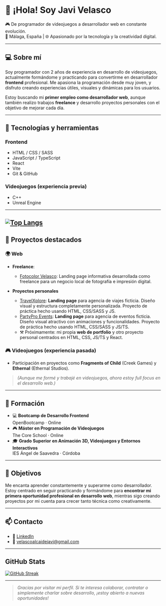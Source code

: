 
# 👋 ¡Hola! Soy Javi Velasco

🎮 De programador de videojuegos a desarrollador web en constante evolución.  
📍 Málaga, España | 🌐 Apasionado por la tecnología y la creatividad digital.

---

## 💻 Sobre mí

Soy programador con 2 años de experiencia en desarrollo de videojuegos, actualmente formándome y practicando para convertirme en desarrollador **frontend** profesional. Me apasiona la programación desde muy joven, y disfruto creando experiencias útiles, visuales y dinámicas para los usuarios.

Estoy buscando mi **primer empleo como desarrollador web**, aunque también realizo trabajos **freelance** y desarrollo proyectos personales con el objetivo de mejorar cada día.

---

## 🚀 Tecnologías y herramientas

### Frontend
- HTML / CSS / SASS
- JavaScript / TypeScript
- React
- Vite
- Git & GitHub

### Videojuegos (experiencia previa)
- C++
- Unreal Engine

---
[![Top Langs](https://github-readme-stats.vercel.app/api/top-langs/?username=JaviVelasco33&layout=donut)](https://github.com/anuraghazra/github-readme-stats)
---

## 📂 Proyectos destacados

### 🌍 Web

- **Freelance**:
    - [Fotocolor Velasco](https://github.com/JaviVelasco33/FotocolorVelasco): Landing page informativa desarrollada como freelance para un negocio local de fotografía e impresión digital.

- **Proyectos personales**
    - [TravelXplore](https://github.com/JaviVelasco33/TravelXplore): **Landing page** para agencia de viajes ficticia. Diseño visual y estructura completamente personalizada. Proyecto de práctica hecho usando HTML, CSS/SASS y JS.
    - [PartyPro Events](https://github.com/JaviVelasco33/PartyPro-Events): **Landing page** para agencia de eventos ficticia. Diseño visual atractivo con animaciones y funcionalidades. Proyecto de práctica hecho usando HTML, CSS/SASS y JS/TS.
    - ⚒️ Próximamente: mi propia **web de portfolio** y otro proyecto personal centrados en HTML, CSS, JS/TS y React.

### 🎮 Videojuegos (experiencia pasada)
- Participación en proyectos como **Fragments of Child** (Creek Games) y **Ethernal** (Ethernal Studios).
> *(Aunque me formé y trabajé en videojuegos, ahora estoy full focus en el desarrollo web.)*

---

## 📘 Formación

- 💻 **Bootcamp de Desarrollo Frontend**  
  OpenBootcamp · Online
- 🎮 **Máster en Programación de Videojuegos**  
  The Core School · Online
- 🎓 **Grado Superior en Animación 3D, Videojuegos y Entornos Interactivos**  
  IES Ángel de Saavedra · Córdoba

---

## 🎯 Objetivos

Me encanta aprender constantemente y superarme como desarrollador.  
Estoy centrado en seguir practicando y formándome para **encontrar mi primera oportunidad profesional en desarrollo web**, mientras sigo creando proyectos por mi cuenta para crecer tanto técnica como creativamente.

---

## 📫 Contacto

- 💼 [LinkedIn](https://www.linkedin.com/in/javier-velasco-alcaide)
- 📧 velascoalcaidejavi@gmail.com

---

## GitHub Stats

[![GitHub Streak](https://github-readme-streak-stats.herokuapp.com?user=JaviVelasco33&theme=gotham&border_radius=25&short_numbers=true&date_format=j%2Fn%5B%2FY%5D&mode=weekly)](https://git.io/streak-stats)

---

> *Gracias por visitar mi perfil. Si te interesa colaborar, contratar o simplemente charlar sobre desarrollo, ¡estoy abierto a nuevas oportunidades!*
